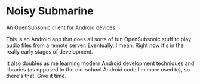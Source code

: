 # Noisy Submarine
An OpenSubsonic client for Android devices

This is an Android app that does all sorts of fun OpenSubsonic stuff to play audio files from a remote server.  Eventually, I mean.  Right now it's in the really early stages of development.

It also doubles as me learning modern Android development techniques and libraries (as opposed to the old-school Android code I'm more used to), so there's that.  Give it time.
